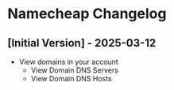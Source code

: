 # Namecheap Changelog

## [Initial Version] - 2025-03-12

- View domains in your account
    - View Domain DNS Servers
    - View Domain DNS Hosts